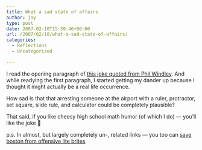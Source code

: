 ```yaml
---
title: What a sad state of affairs
author: jay
type: post
date: 2007-02-10T15:59:46+00:00
url: /2007/02/10/what-a-sad-state-of-affairs/
categories:
  - Reflections
  - Uncategorized

---
```

I read the opening paragraph of [this joke quoted from Phil Windley][1]. And while readying the first paragraph, I started getting my dander up because I thought it might actually be a real life occurrence.

How sad is that that arresting someone at the airport with a ruler, protractor, set square, slide rule, and calculator could be completely plausible?

That said, if you like cheesy high school math humor (of which I do) — you’ll like the joke 🙂

p.s. In almost, but largely completely un-, related links — you too can [save boston from offensive lite brites][2]

 [1]: http://www.windley.com/archives/2007/02/terrorist_math_teachers.shtml
 [2]: http://www.dyewell.com/saveboston/